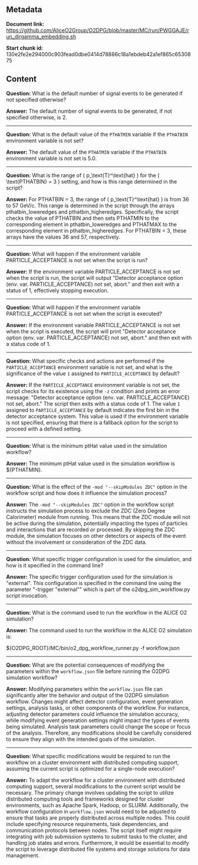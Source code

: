 ## Metadata

**Document link:** https://github.com/AliceO2Group/O2DPG/blob/master/MC/run/PWGGAJE/run_dirgamma_embedding.sh

**Start chunk id:** 130e2fe2e294000c903fead0dbe0414d78886c18a1ebdeb42a1ef865c6530875

## Content

**Question:** What is the default number of signal events to be generated if not specified otherwise?

**Answer:** The default number of signal events to be generated, if not specified otherwise, is 2.

---

**Question:** What is the default value of the `PTHATMIN` variable if the `PTHATBIN` environment variable is not set?

**Answer:** The default value of the `PTHATMIN` variable if the `PTHATBIN` environment variable is not set is 5.0.

---

**Question:** What is the range of \( p_\text{T}^\text{hat} \) for the \( \text{PTHATBIN} = 3 \) setting, and how is this range determined in the script?

**Answer:** For PTHATBIN = 3, the range of \( p_\text{T}^\text{hat} \) is from 36 to 57 GeV/c. This range is determined in the script through the arrays pthatbin_loweredges and pthatbin_higheredges. Specifically, the script checks the value of PTHATBIN and then sets PTHATMIN to the corresponding element in pthatbin_loweredges and PTHATMAX to the corresponding element in pthatbin_higheredges. For PTHATBIN = 3, these arrays have the values 36 and 57, respectively.

---

**Question:** What will happen if the environment variable PARTICLE_ACCEPTANCE is not set when the script is run?

**Answer:** If the environment variable PARTICLE_ACCEPTANCE is not set when the script is run, the script will output "Detector acceptance option (env. var. PARTICLE_ACCEPTANCE) not set, abort." and then exit with a status of 1, effectively stopping execution.

---

**Question:** What will happen if the environment variable PARTICLE_ACCEPTANCE is not set when the script is executed?

**Answer:** If the environment variable PARTICLE_ACCEPTANCE is not set when the script is executed, the script will print "Detector acceptance option (env. var. PARTICLE_ACCEPTANCE) not set, abort." and then exit with a status code of 1.

---

**Question:** What specific checks and actions are performed if the `PARTICLE_ACCEPTANCE` environment variable is not set, and what is the significance of the value `1` assigned to `PARTICLE_ACCEPTANCE` by default?

**Answer:** If the `PARTICLE_ACCEPTANCE` environment variable is not set, the script checks for its existence using the `-z` condition and prints an error message: "Detector acceptance option (env. var. PARTICLE_ACCEPTANCE) not set, abort." The script then exits with a status code of 1. The value `1` assigned to `PARTICLE_ACCEPTANCE` by default indicates the first bin in the detector acceptance system. This value is used if the environment variable is not specified, ensuring that there is a fallback option for the script to proceed with a defined setting.

---

**Question:** What is the minimum ptHat value used in the simulation workflow?

**Answer:** The minimum ptHat value used in the simulation workflow is ${PTHATMIN}.

---

**Question:** What is the effect of the `-mod "--skipModules ZDC"` option in the workflow script and how does it influence the simulation process?

**Answer:** The `-mod "--skipModules ZDC"` option in the workflow script instructs the simulation process to exclude the ZDC (Zero Degree Calorimeter) module from running. This means that the ZDC module will not be active during the simulation, potentially impacting the types of particles and interactions that are recorded or processed. By skipping the ZDC module, the simulation focuses on other detectors or aspects of the event without the involvement or consideration of the ZDC data.

---

**Question:** What specific trigger configuration is used for the simulation, and how is it specified in the command line?

**Answer:** The specific trigger configuration used for the simulation is "external". This configuration is specified in the command line using the parameter "-trigger "external"" which is part of the o2dpg_sim_workflow.py script invocation.

---

**Question:** What is the command used to run the workflow in the ALICE O2 simulation?

**Answer:** The command used to run the workflow in the ALICE O2 simulation is:

${O2DPG_ROOT}/MC/bin/o2_dpg_workflow_runner.py -f workflow.json

---

**Question:** What are the potential consequences of modifying the parameters within the `workflow.json` file before running the O2DPG simulation workflow?

**Answer:** Modifying parameters within the `workflow.json` file can significantly alter the behavior and output of the O2DPG simulation workflow. Changes might affect detector configuration, event generation settings, analysis tasks, or other components of the workflow. For instance, adjusting detector parameters could influence the simulation accuracy, while modifying event generation settings might impact the types of events being simulated. Analysis task parameters could change the scope or focus of the analysis. Therefore, any modifications should be carefully considered to ensure they align with the intended goals of the simulation.

---

**Question:** What specific modifications would be required to run the workflow on a cluster environment with distributed computing support, assuming the current script is optimized for a single-node execution?

**Answer:** To adapt the workflow for a cluster environment with distributed computing support, several modifications to the current script would be necessary. The primary change involves updating the script to utilize distributed computing tools and frameworks designed for cluster environments, such as Apache Spark, Hadoop, or SLURM. Additionally, the workflow configuration in `workflow.json` would need to be adjusted to ensure that tasks are properly distributed across multiple nodes. This could include specifying resource requirements, task dependencies, and communication protocols between nodes. The script itself might require integrating with job submission systems to submit tasks to the cluster, and handling job states and errors. Furthermore, it would be essential to modify the script to leverage distributed file systems and storage solutions for data management.